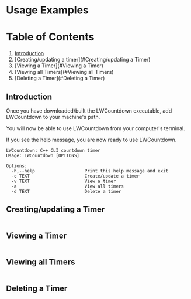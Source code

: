 # Usage Examples

# Table of Contents

1. [Introduction](#Introduction)
2. [Creating/updating a timer](#Creating/updating a Timer)
3. [Viewing a Timer](#Viewing a Timer)
4. [Viewing all Timers](#Viewing all Timers)
5. [Deleting a Timer](#Deleting a Timer)

## Introduction

Once you have downloaded/built the LWCountdown executable, add LWCountdown to your machine's path.

You will now be able to use LWCountdown from your computer's terminal.

If you see the help message, you are now ready to use LWCountdown.

```
LWCountdown: C++ CLI countdown timer
Usage: LWCountdown [OPTIONS]

Options:
  -h,--help                   Print this help message and exit
  -c TEXT                     Create/update a timer
  -v TEXT                     View a timer
  -a                          View all timers
  -d TEXT                     Delete a timer
```

## Creating/updating a Timer

```C++
```

## Viewing a Timer

```C++
```

## Viewing all Timers

```C++
```

## Deleting a Timer

```C++
```
